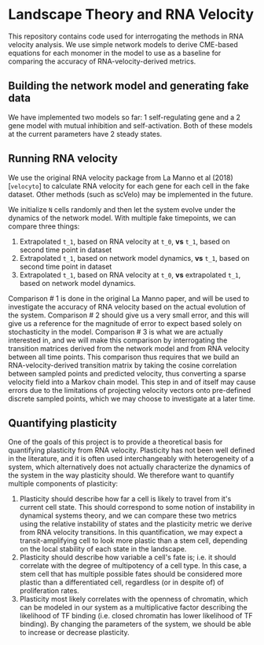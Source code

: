 # Landscape Theory and RNA Velocity

This repository contains code used for interrogating the methods in RNA velocity analysis. We use simple network models to derive CME-based equations for each monomer in the model to use as a baseline for comparing the accuracy of RNA-velocity-derived metrics.

## Building the network model and generating fake data

We have implemented two models so far: 1 self-regulating gene and a 2 gene model with mutual inhibition and self-activation. Both of these models at the current parameters have 2 steady states. 

## Running RNA velocity

We use the original RNA velocity package from La Manno et al (2018) [`velocyto`] to calculate RNA velocity for each gene for each cell in the fake dataset. Other methods (such as scVelo) may be implemented in the future.

We initialize `N` cells randomly and then let the system evolve under the dynamics of the network model. With multiple fake timepoints, we can compare three things:
1. Extrapolated `t_1`, based on RNA velocity at `t_0`, **vs** `t_1`, based on second time point in dataset
2. Extrapolated `t_1`, based on network model dynamics, **vs** `t_1`, based on second time point in dataset
3. Extrapolated `t_1`, based on RNA velocity at `t_0`, **vs** extrapolated `t_1`, based on network model dynamics.

Comparison # 1 is done in the original La Manno paper, and will be used to investigate the accuracy of RNA velocity based on the actual evolution of the system. Comparison # 2 should give us a very small error, and this will give us a reference for the magnitude of error to expect based solely on stochasticity in the model. Comparison # 3 is what we are actually interested in, and we will make this comparison by interrogating the transition matrices derived from the network model and from RNA velocity between all time points. This comparison thus requires that we build an RNA-velocity-derived transition matrix by taking the cosine correlation between sampled points and predicted velocity, thus converting a sparse velocity field into a Markov chain model. This step in and of itself may cause errors due to the limitations of projecting velocity vectors onto pre-defined discrete sampled points, which we may choose to investigate at a later time.

## Quantifying plasticity

One of the goals of this project is to provide a theoretical basis for quantifying plasticity from RNA velocity. Plasticity has not been well defined in the literature, and it is often used interchangeably with heterogeneity of a system, which alternatively does not actually characterize the dynamics of the system in the way plasticity should. We therefore want to quantify multiple components of plasticity:
1. Plasticity should describe how far a cell is likely to travel from it's current cell state. This should correspond to some notion of instability in dynamical systems theory, and we can compare these two metrics using the relative instability of states and the plasticity metric we derive from RNA velocity transitions. In this quantification, we may expect a transit-amplifying cell to look more plastic than a stem cell, depending on the local stability of each state in the landscape.
2. Plasticity should describe how variable a cell's fate is; i.e. it should correlate with the degree of multipotency of a cell type. In this case, a stem cell that has multiple possible fates should be considered more plastic than a differentiated cell, regardless (or in despite of) of proliferation rates. 
3. Plasticity most likely correlates with the openness of chromatin, which can be modeled in our system as a multiplicative factor describing the likelihood of TF binding (i.e. closed chromatin has lower likelihood of TF binding). By changing the parameters of the system, we should be able to increase or decrease plasticity. 
